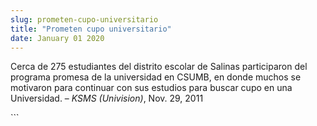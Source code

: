 ```yaml
---
slug: prometen-cupo-universitario
title: "Prometen cupo universitario"
date: January 01 2020
---
```


 
<p>
  Cerca de 275 estudiantes del distrito escolar de Salinas participaron del
  programa promesa de la universidad en CSUMB, en donde muchos se motivaron para
  continuar con sus estudios para buscar cupo en una Universidad. –
  <em>KSMS (Univision)</em>, Nov. 29, 2011
</p>
```
